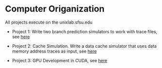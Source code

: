 # Computer Origanization
All projects execute on the unixlab.sfsu.edu
* Project 1: Write two branch prediction simulators to work with trace files, see [here](https://github.com/bojms45/San-Francisco-State-University/blob/master/Computer%20Organization/Project%201/S18P1b.pdf)

* Project 2: Cache Simulation. Write a data cache simulator that uses data memory address traces as input, see [here](https://github.com/bojms45/San-Francisco-State-University/blob/master/Computer%20Organization/Project%202/S18P2.pdf)
* Project 3: GPU Development in CUDA, see [here](https://github.com/bojms45/San-Francisco-State-University/blob/master/Computer%20Organization/Project%203/S18P3.pdf)

